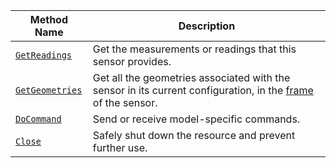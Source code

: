 <!-- prettier-ignore -->
Method Name | Description
----------- | -----------
[`GetReadings`](/build/configure/components/sensor/#getreadings) | Get the measurements or readings that this sensor provides.
[`GetGeometries`](/build/configure/components/sensor/#getgeometries) | Get all the geometries associated with the sensor in its current configuration, in the [frame](/build/configure/services/frame-system/) of the sensor.
[`DoCommand`](/build/configure/components/sensor/#docommand) | Send or receive model-specific commands.
[`Close`](/build/configure/components/sensor/#close) | Safely shut down the resource and prevent further use.
